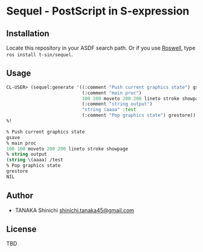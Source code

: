 # Sequel - PostScript in S-expression

## Installation

Locate this repository in your ASDF search path. Or if you use [Roswell](https://github.com/roswell/roswell), type `ros install t-sin/sequel`.

## Usage

```lisp
CL-USER> (sequel:generate '((:comment "Push current graphics state") gsave
                            (:comment "main proc")
                            100 100 moveto 200 200 lineto stroke showpage
                            (:comment "string output")
                            "string (aaaa" :test 
                            (:comment "Pop graphics state") grestore))
%!

% Push current graphics state
gsave 
% main proc
100 100 moveto 200 200 lineto stroke showpage 
% string output
(string \(aaaa) /test 
% Pop graphics state
grestore
NIL
```

## Author

- TANAKA Shinichi <shinichi.tanaka45@gmail.com>

## License

TBD
